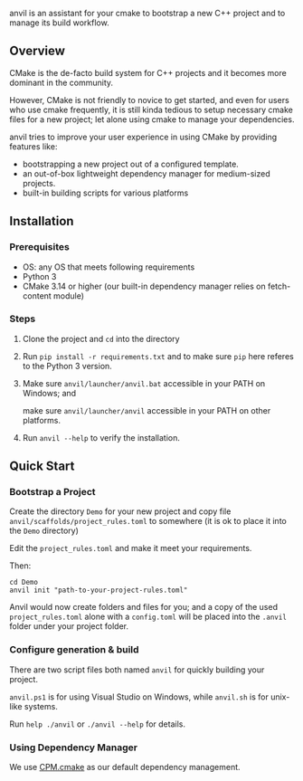 anvil is an assistant for your cmake to bootstrap a new C++ project and to manage its build workflow.

## Overview

CMake is the de-facto build system for C++ projects and it becomes more dominant in the community.

However, CMake is not friendly to novice to get started, and even for users who use cmake frequently, it is still kinda tedious to setup necessary cmake files for a new project; let alone using cmake to manage your dependencies.

anvil tries to improve your user experience in using CMake by providing features like:

- bootstrapping a new project out of a configured template.
- an out-of-box lightweight dependency manager for medium-sized projects.
- built-in building scripts for various platforms

## Installation

### Prerequisites

- OS: any OS that meets following requirements
- Python 3
- CMake 3.14 or higher (our built-in dependency manager relies on fetch-content module)

### Steps

1. Clone the project and `cd` into the directory

2. Run `pip install -r requirements.txt`
  and to make sure `pip` here referes to the Python 3 version.

3. Make sure `anvil/launcher/anvil.bat` accessible in your PATH on Windows; and

   make sure `anvil/launcher/anvil` accessible in your PATH on other platforms.

4. Run `anvil --help` to verify the installation.


## Quick Start

### Bootstrap a Project

Create the directory `Demo` for your new project and copy file `anvil/scaffolds/project_rules.toml` to somewhere (it is ok to place it into the `Demo` directory)

Edit the `project_rules.toml` and make it meet your requirements.

Then:

```shell
cd Demo
anvil init "path-to-your-project-rules.toml"
```

Anvil would now create folders and files for you; and a copy of the used `project_rules.toml` alone with a `config.toml` will be placed into the `.anvil` folder under your project folder.

### Configure generation & build

There are two script files both named `anvil` for quickly building your project.

`anvil.ps1` is for using Visual Studio on Windows, while `anvil.sh` is for unix-like systems.

Run `help ./anvil` or `./anvil --help` for details.

### Using Dependency Manager

We use [CPM.cmake](https://github.com/TheLartians/CPM.cmake) as our default dependency management.
